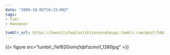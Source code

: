 ```yaml
---
date: "2009-10-05T16:33:00Z"
tags:
- Tier
- Hannover

tumblr_url: https://haesslicheplastiktiereundzeugs.tumblr.com/post/546309404
---
```

{{< figure src="tumblr_l1ef82Gomq1qbfzcmo1_1280jpg" >}} 
